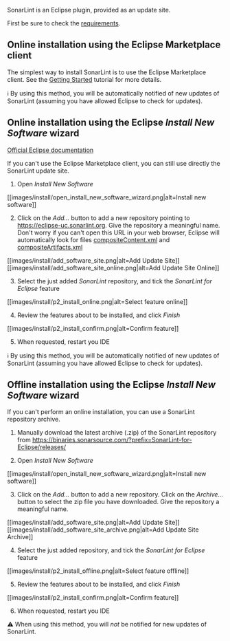 SonarLint is an Eclipse plugin, provided as an update site.

First be sure to check the [requirements](Requirements).

## Online installation using the Eclipse Marketplace client

The simplest way to install SonarLint is to use the Eclipse Marketplace client. See the [Getting Started](Getting-Started) tutorial for more details.

:information_source: By using this method, you will be automatically notified of new updates of SonarLint (assuming you have allowed Eclipse to check for updates).

## Online installation using the Eclipse _Install New Software_ wizard

[Official Eclipse documentation](https://help.eclipse.org/?topic=%2Forg.eclipse.platform.doc.user%2Ftasks%2Ftasks-124.htm)

If you can't use the Eclipse Marketplace client, you can still use directly the SonarLint update site.

1. Open _Install New Software_

[[images/install/open_install_new_software_wizard.png|alt=Install new software]]

2. Click on the _Add..._ button to add a new repository pointing to https://eclipse-uc.sonarlint.org. Give the repository a meaningful name.<br>Don't worry if you can't open this URL in your web browser, Eclipse will automatically look for files [compositeContent.xml](https://eclipse-uc.sonarlint.org/compositeContent.xml) and [compositeArtifacts.xml](https://eclipse-uc.sonarlint.org/compositeArtifacts.xml)

[[images/install/add_software_site.png|alt=Add Update Site]]
[[images/install/add_software_site_online.png|alt=Add Update Site Online]]

3. Select the just added _SonarLint_ repository, and tick the _SonarLint for Eclipse_ feature

[[images/install/p2_install_online.png|alt=Select feature online]]

4. Review the features about to be installed, and click _Finish_

[[images/install/p2_install_confirm.png|alt=Confirm feature]]

5. When requested, restart you IDE

:information_source: By using this method, you will be automatically notified of new updates of SonarLint (assuming you have allowed Eclipse to check for updates).

## Offline installation using the Eclipse _Install New Software_ wizard

If you can't perform an online installation, you can use a SonarLint repository archive.

1. Manually download the latest archive (.zip) of the SonarLint repository from https://binaries.sonarsource.com/?prefix=SonarLint-for-Eclipse/releases/

2. Open _Install New Software_

[[images/install/open_install_new_software_wizard.png|alt=Install new software]]

3. Click on the _Add..._ button to add a new repository. Click on the _Archive..._ button to select the zip file you have downloaded. Give the repository a meaningful name.

[[images/install/add_software_site.png|alt=Add Update Site]]
[[images/install/add_software_site_archive.png|alt=Add Update Site Archive]]

4. Select the just added repository, and tick the _SonarLint for Eclipse_ feature

[[images/install/p2_install_offline.png|alt=Select feature offline]]

5. Review the features about to be installed, and click _Finish_

[[images/install/p2_install_confirm.png|alt=Confirm feature]]

6. When requested, restart you IDE

:warning: When using this method, you will *not* be notified for new updates of SonarLint.